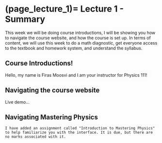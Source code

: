 (page_lecture_1)=
Lecture 1 - Summary
=======================

This week we will be doing course introductions, I will be showing you how to navigate the course website, and how the course is set up. 
In terms of content, we will use this week to do a math diagnostic, get everyone access to the textbook and homework system, and understand the syllabus.

## Course Introductions!

Hello, my name is Firas Moosvi and I am your instructor for Physics 111! 

## Navigating the course website

Live demo...

## Navigating Mastering Physics

```{tip}
I have added an assignment called "Introduction to Mastering Physics" to help familiarize you with the interface. It is due, but there are no marks associated with it.
```